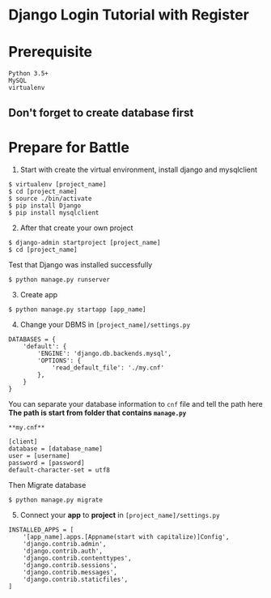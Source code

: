 # Django Login Tutorial with Register

Prerequisite
===
```
Python 3.5+
MySQL
virtualenv
```
## Don't forget to create database first

Prepare for Battle
===
1. Start with create the virtual environment, install django and mysqlclient
```
$ virtualenv [project_name]
$ cd [project_name]
$ source ./bin/activate
$ pip install Django
$ pip install mysqlclient
```

2. After that create your own project
```
$ django-admin startproject [project_name]
$ cd [project_name]
```

 Test that Django was installed successfully
```
$ python manage.py runserver
```

3. Create app
```
$ python manage.py startapp [app_name]
```

4. Change your DBMS in `[project_name]/settings.py`
```
DATABASES = {
    'default': {
        'ENGINE': 'django.db.backends.mysql',
        'OPTIONS': {
            'read_default_file': './my.cnf'
        },
    }
}
```
You can separate your database information to `cnf` file and tell the path here **The path is start from folder that contains `manage.py`**

    **my.cnf**
```
[client]
database = [database_name]
user = [username]
password = [password]
default-character-set = utf8
```
Then Migrate database
```
$ python manage.py migrate
```

5. Connect your **app** to **project** in `[project_name]/settings.py`
```
INSTALLED_APPS = [
    '[app_name].apps.[Appname(start with capitalize)]Config',
    'django.contrib.admin',
    'django.contrib.auth',
    'django.contrib.contenttypes',
    'django.contrib.sessions',
    'django.contrib.messages',
    'django.contrib.staticfiles',
]
```
